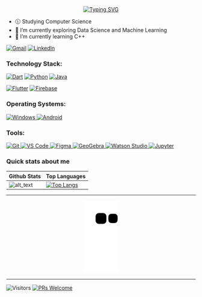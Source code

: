<center><a href="https://git.io/typing-svg"><img src="https://readme-typing-svg.demolab.com?font=Fira+Code&pause=1000&width=435&lines=I+am+Syed+Ali+Rizwan!;I+am+a+CS+Undergraduate+Freshman!" alt="Typing SVG" /></a></center>

- 🕦 Studying Computer Science
- 🔭 I’m currently exploring Data Science and Machine Learning
- 🌱 I’m currently learning C++

[![Gmail](https://img.shields.io/badge/Gmail-D14836?style=for-the-badge&logo=gmail&logoColor=white)](<alirizwan2003@gmail.com>) [![LinkedIn](https://img.shields.io/badge/linkedin-%230077B5.svg?style=for-the-badge&logo=linkedin&logoColor=white)](https://www.linkedin.com/in/syedalirizwann/)

### Technology Stack:

[![Dart](https://img.shields.io/badge/Dart-0175C2?style=flat-square&logo=dart&logoColor=white)](https://dart.dev/)
[![Python](https://img.shields.io/badge/Python-FFD43B?style=flat-square&logo=python&logoColor=blue)](https://www.python.org/)
[![Java](https://img.shields.io/badge/Java-ED8B00?style=flat-square&logo=java&logoColor=white)](https://www.java.com/)

[![Flutter](https://img.shields.io/badge/Flutter-02569B?style=flat-square&logo=flutter&logoColor=white)](https://flutter.dev/)
[![Firebase](https://img.shields.io/badge/Firebase-039BE5?style=flat-square&logo=Firebase&logoColor=white)](https://www.firebase.google.com/)


### Operating Systems:

<p align="start">
    <!-- Windows -->
    <a href="https://www.microsoft.com/en-us/windows/" target="_blank"> 
        <img src="https://www.vectorlogo.zone/logos/microsoft/microsoft-icon.svg" alt="Windows" width="40" height="40"/>
    </a>
    <!-- Android -->
    <a href="https://www.android.com/" target="_blank"> 
        <img src="https://cdn.worldvectorlogo.com/logos/android.svg" alt="Android" width="40" height="40"/>
    </a>
</p>

### Tools:


<p align="start">
    <!-- Git -->
    <a href="https://git-scm.com/" target="_blank"> 
        <img src="https://git-scm.com/images/logos/downloads/Git-Icon-1788C.svg" alt="Git" width="40" height="40"/>
    </a>
    <!-- VS Code -->
    <a href="https://code.visualstudio.com/" target="_blank"> 
        <img src="https://www.vectorlogo.zone/logos/visualstudio_code/visualstudio_code-icon.svg" alt="VS Code" width="40" height="40"/>
    </a>
    <!-- Figma -->
    <a href="https://www.figma.com" target="_blank"> 
        <img src="https://cdn.worldvectorlogo.com/logos/figma-1.svg" alt="Figma" width="40" height="40"/>
    </a>
	<!-- GeoGebra -->
    <a href="https://www.geogebra.org" target="_blank"> 
        <img src="https://upload.wikimedia.org/wikipedia/commons/5/57/Geogebra.svg" alt="GeoGebra" width="40" height="40"/>
    </a>
	<!-- Watson Studio -->
    <a href="https://www.ibm.com/cloud/watson-studio" target="_blank"> 
        <img src="https://cache.globalcatalog.cloud.ibm.com/api/v1/39ba9d4c-b1c5-4cc3-a163-38b580121e01/artifacts/cache/adb451d886b66a00bb1d890511d5b02f-public/watson-studio-light.svg" alt="Watson Studio" width="40" height="40"/>
    </a>
	<!-- Jupyter -->
    <a href="https://jupyter.org/" target="_blank"> 
        <img src="https://www.vectorlogo.zone/logos/jupyter/jupyter-icon.svg" alt="Jupyter" width="40" height="40"/>
    </a>
</p>


### Quick stats about me
| Github Stats | Top Languages |
| --- | --- |
| ![alt_text](https://github-readme-stats.vercel.app/api?username=rzn1337&theme=panda&show_icons=true) | [![Top Langs](https://github-readme-stats.vercel.app/api/top-langs/?username=rzn1337&theme=panda)](https://github.com/anuraghazra/github-readme-stats)


----

<p align="center">
  <img src="https://raw.githubusercontent.com/priyanshk09/priyanshk09/output/github-contribution-grid-snake.svg#gh-dark-mode-only"
    alt="Grid Snake" />
</p>

------


![Visitors](https://visitor-badge.glitch.me/badge?page_id=rzn1337.rzn1337) [![PRs Welcome](https://img.shields.io/badge/PRs-welcome-brightgreen.svg?style=flat&logo=github)](https://github.com/rzn1337) 
